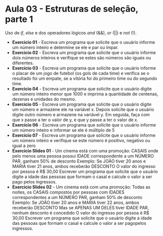 # Aula 03 - **Estruturas de seleção, parte 1**

Uso de *if*, *else* e dos operadores lógicos *and* (&&), *or* (||) e *not* (!).

* **Exercicio 01** - Escreva um programa que solicite que o usuário informe um número inteiro e determine se ele e par ou ímpar. 
* **Exercicio 02** - Escreva um programa que solicite que o usuário informe dois números inteiros e verifique se estes são números são iguais ou diferentes. 
* **Exercicio 03** - Escreva um programa que solicite que o usuário informe o placar de um jogo de futebol (os gols de cada time) e verifica se o resultado foi um empate, se a vitória foi do primeiro time ou do segundo time. 
* **Exercicio 04** - Escreva um programa que solicite que o usuário digite um número inteiro menor que 1000 e imprima a quantidade de centenas, dezenas e unidades do mesmo. 
* **Exercicio 05** - Escreva um programa que solicite que o usuário digite um número e armazene ele na variável x. Depois solicite que o usuário digite outro número e armazene na variável y. Em seguida, faça com que x passe a ter o valor de y, e que y passe a ter o valor de x. 
* **Exercicio 06** - Escreva um programa que solicite que o usuário informe um número inteiro e informar se ele é múltiplo de 5
* **Exercicio 07** - Escreva um programa que solicite que o usuário informe um número inteiro e verifique se este número é positivo, negativo ou igual a zero
* **Exercicio Slides 01** - Um cinema está com uma promoção: CASAIS onde pelo menos uma pessoa possui IDADE correspondente a um NÚMERO PAR, ganham 50% de desconto
Exemplo: 
Se JOÃO tiver 20 anos e MARIA tiver 21 anos, ambos receberão DESCONTO 
O valor do ingresso por pessoa é R$ 30,00
Escrever um programa que solicite que o usuário digite a idade das pessoas que formam o casal e calcule o valor a ser pago pelos ingressos.
* **Exercicio Slides 02** - Um cinema está com uma promoção: Todas as noites, os CASAIS compostos por pessoas com IDADES correspondentes a um NÚMERO PAR, ganham 50% de desconto
Exemplo:
 Se JOÃO tiver 20 anos e MARIA tiver 22 anos, ambos receberão DESCONTO 
Mas se APENAS UM DELES tiver IDADE PAR, nenhum desconto é concedido
O valor do ingresso por pessoa é R$ 30,00
Escrever um programa que solicite que o usuário digite a idade das pessoas que formam o casal e calcule o valor a ser pagopelos ingressos.